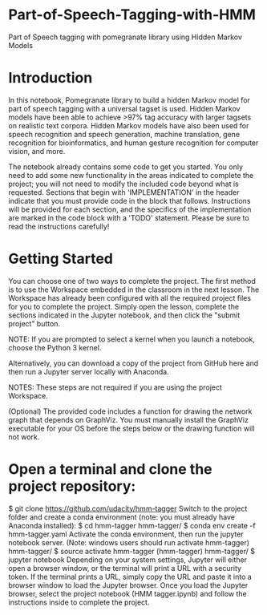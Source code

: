 # Part-of-Speech-Tagging-with-HMM
Part of Speech tagging with pomegranate library using Hidden Markov Models

# Introduction
In this notebook, Pomegranate library to build a hidden Markov model for part of speech tagging with a universal tagset is used. Hidden Markov models have been able to achieve >97% tag accuracy with larger tagsets on realistic text corpora. Hidden Markov models have also been used for speech recognition and speech generation, machine translation, gene recognition for bioinformatics, and human gesture recognition for computer vision, and more.

The notebook already contains some code to get you started. You only need to add some new functionality in the areas indicated to complete the project; you will not need to modify the included code beyond what is requested. Sections that begin with 'IMPLEMENTATION' in the header indicate that you must provide code in the block that follows. Instructions will be provided for each section, and the specifics of the implementation are marked in the code block with a 'TODO' statement. Please be sure to read the instructions carefully!

# Getting Started
You can choose one of two ways to complete the project. The first method is to use the Workspace embedded in the classroom in the next lesson. The Workspace has already been configured with all the required project files for you to complete the project. Simply open the lesson, complete the sections indicated in the Jupyter notebook, and then click the "submit project" button.

NOTE: If you are prompted to select a kernel when you launch a notebook, choose the Python 3 kernel.

Alternatively, you can download a copy of the project from GitHub here and then run a Jupyter server locally with Anaconda.

NOTES: These steps are not required if you are using the project Workspace.

(Optional) The provided code includes a function for drawing the network graph that depends on GraphViz. You must manually install the GraphViz executable for your OS before the steps below or the drawing function will not work.

# Open a terminal and clone the project repository:

$ git clone https://github.com/udacity/hmm-tagger
Switch to the project folder and create a conda environment (note: you must already have Anaconda installed):
$ cd hmm-tagger
hmm-tagger/ $ conda env create -f hmm-tagger.yaml
Activate the conda environment, then run the jupyter notebook server. (Note: windows users should run activate hmm-tagger)
hmm-tagger/ $ source activate hmm-tagger
(hmm-tagger) hmm-tagger/ $ jupyter notebook
Depending on your system settings, Jupyter will either open a browser window, or the terminal will print a URL with a security token. If the terminal prints a URL, simply copy the URL and paste it into a browser window to load the Jupyter browser. Once you load the Jupyter browser, select the project notebook (HMM tagger.ipynb) and follow the instructions inside to complete the project.
